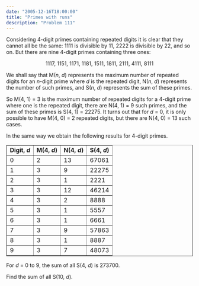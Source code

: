 ```yaml
---
date: "2005-12-16T18:00:00"
title: "Primes with runs"
description: "Problem 111"
---
```


<p>Considering 4-digit primes containing repeated digits it is clear that they cannot all be the same: 1111 is divisible by 11, 2222 is divisible by 22, and so on. But there are nine 4-digit primes containing three ones:</p>
<p style="text-align:center;">1117, 1151, 1171, 1181, 1511, 1811, 2111, 4111, 8111</p>
<p>We shall say that M(<i>n</i>, <i>d</i>) represents the maximum number of repeated digits for an <i>n</i>-digit prime where <i>d</i> is the repeated digit, N(<i>n</i>, <i>d</i>) represents the number of such primes, and S(<i>n</i>, <i>d</i>) represents the sum of these primes.</p>
<p>So M(4, 1) = 3 is the maximum number of repeated digits for a 4-digit prime where one is the repeated digit, there are N(4, 1) = 9 such primes, and the sum of these primes is S(4, 1) = 22275. It turns out that for <i>d</i> = 0, it is only possible to have M(4, 0) = 2 repeated digits, but there are N(4, 0) = 13 such cases.</p>
<p>In the same way we obtain the following results for 4-digit primes.</p>
<div style="text-align:center;">
<table align="center" border="1" cellpadding="5" cellspacing="0"><tr><td><b>Digit, <i>d</i></b></td>
<td><b>M(4, <i>d</i>)</b></td>
<td><b>N(4, <i>d</i>)</b></td>
<td><b>S(4, <i>d</i>)</b></td>
</tr><tr><td>0</td>
<td>2</td>
<td>13</td>
<td>67061</td>
</tr><tr><td>1</td>
<td>3</td>
<td>9</td>
<td>22275</td>
</tr><tr><td>2</td>
<td>3</td>
<td>1</td>
<td>2221</td>
</tr><tr><td>3</td>
<td>3</td>
<td>12</td>
<td>46214</td>
</tr><tr><td>4</td>
<td>3</td>
<td>2</td>
<td>8888</td>
</tr><tr><td>5</td>
<td>3</td>
<td>1</td>
<td>5557</td>
</tr><tr><td>6</td>
<td>3</td>
<td>1</td>
<td>6661</td>
</tr><tr><td>7</td>
<td>3</td>
<td>9</td>
<td>57863</td>
</tr><tr><td>8</td>
<td>3</td>
<td>1</td>
<td>8887</td>
</tr><tr><td>9</td>
<td>3</td>
<td>7</td>
<td>48073</td>
</tr></table></div>
<p>For <i>d</i> = 0 to 9, the sum of all S(4, <i>d</i>) is 273700.</p>
<p>Find the sum of all S(10, <i>d</i>).</p>

